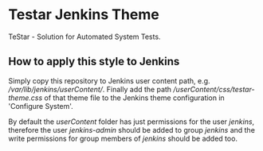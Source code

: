 # Testar Jenkins Theme

TeStar - Solution for Automated System Tests.

## How to apply this style to Jenkins

Simply copy this repository to Jenkins user content path, e.g. _/var/lib/jenkins/userContent/_.
Finally add the path _/userContent/css/testar-theme.css_ of that theme file to the Jenkins theme configuration in 'Configure System'.

By default the _userContent_ folder has just permissions for the user _jenkins_, therefore the user
_jenkins-admin_ should be added to group _jenkins_ and the write permissions for group members of _jenkins_
should be added too.
